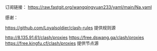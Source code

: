 订阅链接：
https://raw.fastgit.org/wangqingyuan233/yaml/main/Na.yaml

感谢：

https://github.com/Loyalsoldier/clash-rules
提供规则源

http://8.135.91.61/clash/proxies
https://free.dswang.ga/clash/proxies
https://free.kingfu.cf/clash/proxies
提供节点源
